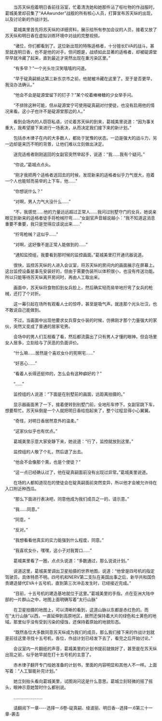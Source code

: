 <div class="read-content j_readContent" id="">
                <p>　　当苏天纵抱着明日香前往浴室，忙着清洗她和她那件沾了呕吐物的作战服时，葛城美里却召集了“AAAwunder”战舰的所有核心人员，打算宣布苏天纵的出现，以及讨论新的作战计划。<p>　　葛城美里首先将苏天纵的详细资料，展示给所有参加会议的人员，接着又放了苏天纵和明日香在虚拟训练环境中对战的完整视频。<p>　　“诸位，你们都看到了。这位新出现的特殊适格者，十分擅长EVA的战斗。甚至就连明日香，也不是他的对手。但问题是，战绩如此显著的适格者，却被碇源堂早早就冷藏了起来，直到最近才突然出现在重污染区里。”<p>　　“有多早？”一个光头壮汉笑嘻嘻的问道。<p>　　“早于碇真嗣抵达第三新东京市之前，他就被冷藏在这里了。至于是否更早，我没办法确认。”<p>　　“他会不会是碇源堂留下的钉子？”某个咬着棒棒糖的少女举手问。<p>　　“不排除这种可能，但从碇源堂宁可使用碇真嗣对付使徒，也没有启用他的情况来看。这小子也许不是碇源堂那边的人。”<p>　　看到会场内的人窃窃私语，讨论着苏天纵的到来，葛城美里说道：“因为事关重大，我希望接下来进行一场表决，从而决定我们接下来的新计划。”<p>　　包括赤木律子在内的大多数人，都处于犹豫的状态。一边是强大的战斗力，另一边却是来历不明的背景，让他们难以立刻做出决定。<p>　　送完适格者刚刚返回的女副官突然举起手，说道：“我……我有个疑问。”<p>　　“你说。”葛城点点头。<p>　　“刚才我把两个适格者送回去的时候，发现新来的适格者似乎力气很大，抱着一个人也能轻而易举的上下车，他……”<p>　　“你想说什么？”<p>　　“对啊，男人力气大没什么……”<p>　　“不，我感觉……他的力量远远超过正常人……我问过别墅守门的女兵，她说亲眼见到新来的适格者徒手将枪械拧弯……”女副官声音越说越小：“我不知道这消息重要不重要，我只是觉得应该说出来……”<p>　　“拧弯枪械？这似乎……”<p>　　“对啊，这好像不是正常人能做到的……”<p>　　“通知监控组，我要看到那时候的监控画面。”葛城美里打开通讯器说道。<p>　　很快，监控苏天纵的人进入会议室，将苏天纵的房间内的画面展示在屏幕上。这台监控设备是事先安装好的，但由于需要伪装所以体积很小，也没有传送功能。所以只能等待苏天纵离开房间时，再由人工取出来。<p>　　画面中，苏天纵将食物扣到女兵脸上，然后确实轻而易举地拧弯了女兵的枪械，还打了个对折。<p>　　这一幕引起在场所有观看人士的惊呼，甚至是吸气声。就连那个光头壮汉，也不敢说自己能做到。<p>　　不过，当画面中出现他要求女兵穿女仆装的时候，仿佛刚才那个力量强大的家伙，突然又变成了普通的居家宅男。<p>　　会场中的男人们互相看了看，然后都流露出了只有男人才懂的眼神。但会场里女人居多，立刻给与了厌恶的负面评价。<p>　　“什么嘛……居然是个喜欢女仆的死啊宅……”<p>　　“好恶心……”<p>　　“看着人长得还挺帅的，怎么会有这种癖好的？”<p>　　“……”<p>　　监控组的人说道：“下面是在别墅前的画面，远距离拍摄的。”<p>　　显示器画面黑了一下，接着便转到别墅门前，全地形车停下。女副官跳下车，想要帮忙。苏天纵倒是一个人就把明日香给抱起来了，整个过程显得小心翼翼。<p>　　“奇怪，对明日香居然意外的温柔。”<p>　　“这家伙似乎也有优点。”<p>　　葛城美里示意大家安静下来，她说道：“行了，监控就放到这里。”<p>　　监控组的人敬了个礼，然后退了出去。<p>　　“他会不会像那个熏，也是个使徒？”<p>　　“这一点已经确认过了，他在碇真嗣面前没有出现过异常。”葛城美里说道。<p>　　在场的人都知道现在的使徒会在碇真嗣面前突然变异，所以他才会被允许待在入口附近种西瓜。<p>　　“那么下面进行表决吧，同意他成为我们成员之一的，请示意。”<p>　　“我……同意。”<p>　　“同意。“<p>　　“反对。”<p>　　“我想看看他真实的实力能强到什么程度，同意。”<p>　　“我喜欢女仆，嘿嘿，这小子对我胃口……”<p>　　葛城美里看了一圈，点点头说道：“多数通过，那么说说计划。”<p>　　说道这里，葛城美里调出卫星拍摄的世界地图，说道：“他曾是四号机的指定驾驶员，具体特质不明。四号机和NERV第二支队在美国出事之后，新华共和国负责建造替代EVA十五号机，直到第三次冲击发生时，已经接近完成。”<p>　　“目前，十五号机的建造基地就位于这里。”葛城美里的手指，点在亚洲大陆中部的一片群山之中，地图上面明确写着“太行山脉”<p>　　在卫星拍摄的地图上，可以清晰的看到，这道山脉以东都是赤红色的。而在“太行山脉”以西，一直延伸到高原地区，居然还保持着大片的绿色和土黄色的地域。那里似乎没有受到污染的侵蚀，还保持着原始的地貌形态。<p>　　“既然各位大多数同意苏天纵成为我们的成员，那么我们接下来的作战计划就是前往这里寻找十五号机，各位，作战计划已经发下去了，看完之后开始讨论。”<p>　　会议室内一片翻纸的声音，葛城美里的计划书提前就做好了，甚至是在苏天纵出现之前，似乎她早就在打十五号机的主意了。<p>　　赤木律子翻开专门给她准备的计划书，里面的内容明显和其他人不一样。上面写着：“人工智能补完计划。”<p>　　她立刻抬头看向葛城美里，试图询问这是什么意思。葛城立刻轻微的摇了摇头，眼神示意她暂时什么都别说。<p>　　……………………<p>　　请翻阅下一章----选择一.6卷-碇真嗣、绫波丽、明日香--选择一.6第三十一章-袭击<p> 
            </div>